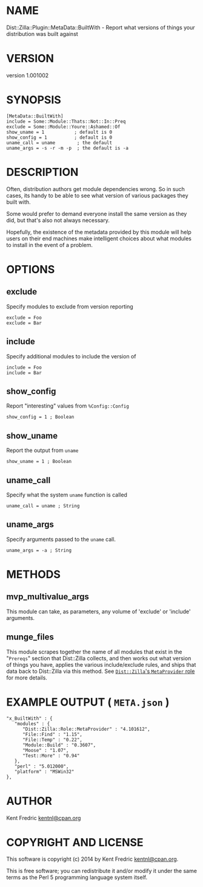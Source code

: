 # NAME

Dist::Zilla::Plugin::MetaData::BuiltWith - Report what versions of things your distribution was built against

# VERSION

version 1.001002

# SYNOPSIS

    [MetaData::BuiltWith]
    include = Some::Module::Thats::Not::In::Preq
    exclude = Some::Module::Youre::Ashamed::Of
    show_uname = 1           ; default is 0
    show_config = 1          ; default is 0
    uname_call = uname        ; the default
    uname_args = -s -r -m -p  ; the default is -a

# DESCRIPTION

Often, distribution authors get module dependencies wrong. So in such cases,
its handy to be able to see what version of various packages they built with.

Some would prefer to demand everyone install the same version as they did,
but that's also not always necessary.

Hopefully, the existence of the metadata provided by this module will help
users on their end machines make intelligent choices about what modules to
install in the event of a problem.

# OPTIONS

## exclude

Specify modules to exclude from version reporting

    exclude = Foo
    exclude = Bar

## include

Specify additional modules to include the version of

    include = Foo
    include = Bar

## show\_config

Report "interesting" values from `%Config::Config`

    show_config = 1 ; Boolean

## show\_uname

Report the output from `uname`

    show_uname = 1 ; Boolean

## uname\_call

Specify what the system `uname` function is called

    uname_call = uname ; String

## uname\_args

Specify arguments passed to the `uname` call.

    uname_args = -a ; String

# METHODS

## mvp\_multivalue\_args

This module can take, as parameters, any volume of 'exclude' or 'include' arguments.

## munge\_files

This module scrapes together the name of all modules that exist in the "`Prereqs`" section
that Dist::Zilla collects, and then works out what version of things you have,
applies the various include/exclude rules, and ships that data back to Dist::Zilla
via this method. See [`Dist::Zilla`'s `MetaProvider` role](https://metacpan.org/pod/Dist::Zilla::Role::MetaProvider) for more details.

# EXAMPLE OUTPUT ( `META.json` )

    "x_BuiltWith" : {
       "modules" : {
          "Dist::Zilla::Role::MetaProvider" : "4.101612",
          "File::Find" : "1.15",
          "File::Temp" : "0.22",
          "Module::Build" : "0.3607",
          "Moose" : "1.07",
          "Test::More" : "0.94"
       },
       "perl" : "5.012000",
       "platform" : "MSWin32"
    },

# AUTHOR

Kent Fredric <kentnl@cpan.org>

# COPYRIGHT AND LICENSE

This software is copyright (c) 2014 by Kent Fredric <kentnl@cpan.org>.

This is free software; you can redistribute it and/or modify it under
the same terms as the Perl 5 programming language system itself.
